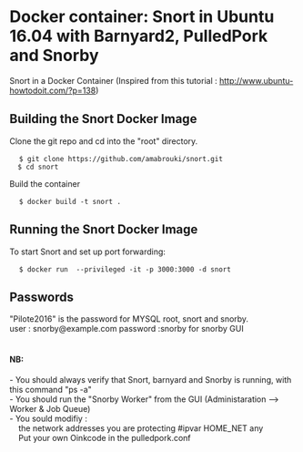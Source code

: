 # Docker container: Snort in Ubuntu 16.04 with Barnyard2, PulledPork and Snorby
Snort in a Docker Container
(Inspired from this tutorial :
http://www.ubuntu-howtodoit.com/?p=138)

<h2>Building the Snort Docker Image</h2>

Clone the git repo and cd into the "root" directory.

<pre>
  <code>$ git clone https://github.com/amabrouki/snort.git
  $ cd snort</code>
</pre>

Build the container

<pre>
  <code>$ docker build -t snort .</code>
</pre>

<h2>Running the Snort Docker Image</h2>
 To start Snort and set up port forwarding:
<pre>
  <code>$ docker run  --privileged -it -p 3000:3000 -d snort</code>
</pre>

<h2>Passwords</h2>
<div>"Pilote2016" is the password for MYSQL root, snort and snorby. </div>
<div>  user : snorby@example.com  password :snorby    for snorby GUI </div>

<br>

<h4>NB:</h4>
 <div> - You should always verify that Snort, barnyard and Snorby is running, with this command "ps -a" </div>
 <div> - You should run the "Snorby Worker" from the GUI (Administaration --> Worker & Job Queue) </div>
 <div> - You sould modifiy : </div>
        <div>&nbsp;&nbsp;&nbsp; the network addresses you are protecting #ipvar HOME_NET any </div>
        <div>&nbsp;&nbsp;&nbsp; Put your own Oinkcode in the pulledpork.conf </div>

